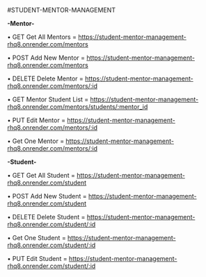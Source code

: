 #STUDENT-MENTOR-MANAGEMENT

**-Mentor-**

•	GET Get All Mentors = https://student-mentor-management-rhq8.onrender.com/mentors

•	POST Add New Mentor = https://student-mentor-management-rhq8.onrender.com/mentors

•	DELETE Delete Mentor = https://student-mentor-management-rhq8.onrender.com/mentors/:id

•	GET Mentor Student List = https://student-mentor-management-rhq8.onrender.com/mentors/students/:mentor_id

•	PUT Edit Mentor = https://student-mentor-management-rhq8.onrender.com/mentors/:id

•	Get One Mentor = https://student-mentor-management-rhq8.onrender.com/mentors/:id

**-Student-**

•	GET Get All Student = https://student-mentor-management-rhq8.onrender.com/student

•	POST Add New Student = https://student-mentor-management-rhq8.onrender.com/student

•	DELETE Delete Student = https://student-mentor-management-rhq8.onrender.com/student/:id

•	Get One Student = https://student-mentor-management-rhq8.onrender.com/student/:id

•	PUT Edit Student = https://student-mentor-management-rhq8.onrender.com/student/:id


